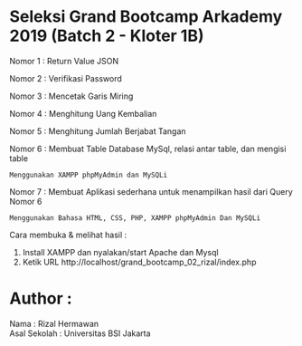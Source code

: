 # Seleksi Grand Bootcamp Arkademy 2019 (Batch 2 - Kloter 1B)

Nomor 1 : Return Value JSON

Nomor 2 : Verifikasi Password

Nomor 3 : Mencetak Garis Miring

Nomor 4 : Menghitung Uang Kembalian

Nomor 5 : Menghitung Jumlah Berjabat Tangan

Nomor 6 : Membuat Table Database MySql, relasi antar table, dan mengisi table

    Menggunakan XAMPP phpMyAdmin dan MySQLi 

Nomor 7 : Membuat Aplikasi sederhana untuk menampilkan hasil dari Query Nomor 6

    Menggunakan Bahasa HTML, CSS, PHP, XAMPP phpMyAdmin Dan MySQLi

Cara membuka & melihat hasil :
1) Install XAMPP dan nyalakan/start Apache dan Mysql
2) Ketik URL http://localhost/grand_bootcamp_02_rizal/index.php

# Author :
 Nama			: Rizal Hermawan
 <br>Asal Sekolah 	: Universitas BSI Jakarta
